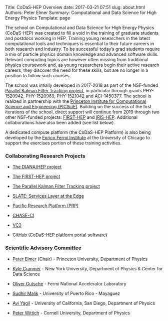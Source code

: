 Title: CoDaS-HEP Overview
date: 2017-03-21 07:51
slug: about.html
Authors: Peter Elmer
Summary: Computational and Data Science for High Energy Physics
Template: page

  The school on Computational and Data Science for High Energy Physics 
(CoDaS-HEP) was created to fill a void in the training of graduate students
and postdocs working in HEP. Training young researchers in the latest 
computational tools and techniques is essential to their future careers in 
both research and industry. To be successful today’s grad students require a 
mix of particle physics domain knowledge and advanced software skills. 
Relevant computing topics are however often missing from traditional physics 
coursework and, as young researchers begin their active research careers, 
they discover the need for these skills, but are no longer in a position to 
follow such courses.

  The school was intially developed in 2017-2018 as part of the NSF-funded 
[Parallel Kalman Filter Tracking project](http://trackreco.github.io), 
in particular through grants PHY-1520942, PHY-1520969, PHY-1521042 and 
ACI-1450377. The school is realized in partnership with the [Princeton 
Institute for Computational Science and Engineering (PICSciE)](https://researchcomputing.princeton.edu). Building on the success of the
first iterations of the school, direct support will continue from 2019
through two other NSF-funded projects: [FIRST-HEP](http://first-hep.org)
and [IRIS-HEP](http://iris-hep.org). Additional collaborations 
have also been added (see list below).

  A dedicated compute platform (the CoDaS-HEP Platform) is also being 
developed by the [Enrico Fermi Institute](https://efi.uchicago.edu) at the 
University of Chicago to support the exercises portion of these training 
activities.

### Collaborating Research Projects

  * [The DIANA/HEP project](http://diana-hep.org/)

  * [The FIRST-HEP project](http://first-hep.org/)

  * [The Parallel Kalman Filter Tracking project](http://trackreco.github.io)

  * [SLATE: Services Layer at the Edge](http://slateci.io/)

  * [Pacific Research Platform (PRP)](http://pacificresearchplatform.org/)

  * [CHASE-CI](https://nsf.gov/awardsearch/showAward?AWD_ID=1730158)

  * [VC3](https://www.virtualclusters.org)

  * [GitHub (CoDaS-HEP platform portal software)](https://github.com/ssl-hep/mlfront)

### Scientific Advisory Committee

  * [Peter Elmer](http://www.princeton.edu/physics/people/display_person.xml?netid=gelmer&display=Research%20Staff) (Chair) - Princeton University, Department of Physics

  * [Kyle Cranmer](http://theoryandpractice.org) - New York University, Department of Physics & Center for Data Science

  * [Oliver Gutsche](http://home.fnal.gov/~gutsche) - Fermi National Accelerator Laboratory

  * [Sudhir Malik](http://charma.uprm.edu/~malik/) - University of Puerto Rico - Mayaguez

  * [Avi Yagil](http://physics.ucsd.edu/fac_staff/fac_profile/faculty_description.php?person_id=688) - University of California, San Diego, Department of Physics

  * [Peter Wittich](http://physics.cornell.edu/peter-wittich) - Cornell University, Department of Physics




